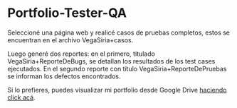 # Portfolio-Tester-QA

Seleccioné una página web y realicé casos de pruebas completos, estos se encuentran en el archivo VegaSiria+casos. 

Luego generé dos reportes: en el primero, titulado VegaSiria+ReporteDeBugs, se detallan los resultados de los test cases ejecutados.
En el segundo reporte con título VegaSiria+ReporteDePruebas se informan los defectos encontrados.

Si lo prefieres, puedes visualizar mi portfolio desde Google Drive [haciendo click acá](https://drive.google.com/drive/folders/1Ctw4FEV35agH-RFxmfTe__eWOZAtvACZ?usp=share_link).
